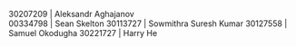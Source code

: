 30207209 | Aleksandr Aghajanov  
00334798 | Sean Skelton 
30113727 | Sowmithra Suresh Kumar
30127558 | Samuel Okodugha
30221727 | Harry He